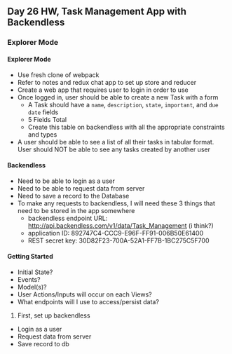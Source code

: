 ## Day 26 HW, Task Management App with Backendless
### Explorer Mode

#### Explorer Mode
- Use fresh clone of webpack
- Refer to notes and redux chat app to set up store and reducer
- Create a web app that requires user to login in order to use
- Once logged in, user should be able to create a new Task with a form
  - A Task should have a `name`, `description`, `state`, `important`, and `due date` fields
  - 5 Fields Total
  - Create this table on backendless with all the appropriate constraints and types
- A user should be able to see a list of all their tasks in tabular format. User should NOT be able to see any tasks created by another user

#### Backendless
- Need to be able to login as a user
- Need to be able to request data from server
- Need to save a record to the Database
- To make any requests to backendless, I will need these 3 things that need to be stored in the app somewhere
  - backendless endpoint URL:
    http://api.backendless.com/v1/data/Task_Management (i think?)
  - application ID: 892747C4-CCC9-E96F-FF91-006B50E61400
  - REST secret key: 30D82F23-700A-52A1-FF7B-1BC275C5F700

#### Getting Started
- Initial State?
- Events?
- Model(s)?
- User Actions/Inputs will occur on each Views?
- What endpoints will I use to access/persist data?

1) First, set up backendless
- Login as a user
- Request data from server
- Save record to db
